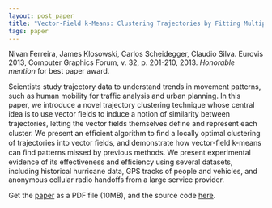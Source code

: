 ```yaml
---
layout: post_paper
title: "Vector-Field k-Means: Clustering Trajectories by Fitting Multiple Vector Fields"
tags: paper
---
```


Nivan Ferreira, James Klosowski, Carlos Scheidegger,
Claudio Silva. Eurovis 2013, Computer Graphics Forum, v. 32,
p. 201-210, 2013. *Honorable mention* for best paper award.

Scientists study trajectory data to understand trends in movement
patterns, such as human mobility for trafﬁc analysis and urban
planning. In this paper, we introduce a novel trajectory clustering
technique whose central idea is to use vector ﬁelds to induce a notion
of similarity between trajectories, letting the vector ﬁelds
themselves deﬁne and represent each cluster. We present an efﬁcient
algorithm to ﬁnd a locally optimal clustering of trajectories into
vector ﬁelds, and demonstrate how vector-ﬁeld k-means can ﬁnd patterns
missed by previous methods. We present experimental evidence of its
effectiveness and efﬁciency using several datasets, including
historical hurricane data, GPS tracks of people and vehicles, and
anonymous cellular radio handoffs from a large service provider.

Get the
[paper](http://cscheid.net/static/papers/vfkmeans.pdf) as a PDF file
(10MB), and the source code [here](http://github.com/nivan/vfkm).
